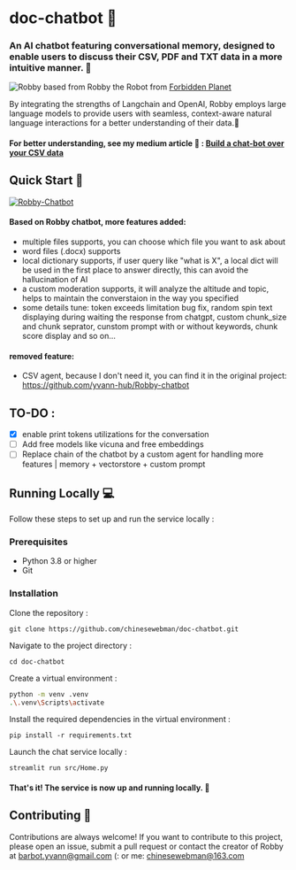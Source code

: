 # doc-chatbot 🤖

### An AI chatbot featuring conversational memory, designed to enable users to discuss their CSV, PDF and TXT data in a more intuitive manner. 📄
![Robby](robby-pic.png)
based from Robby the Robot from [Forbidden Planet](https://youtu.be/bflfQN_YsTM)

By integrating the strengths of Langchain and OpenAI, Robby employs large language models to provide users with seamless, 
context-aware natural language interactions for a better understanding of their data.🧠
#### For better understanding, see my medium article 🖖 : [Build a chat-bot over your CSV data](https://medium.com/@yvann-hub/build-a-chatbot-on-your-csv-data-with-langchain-and-openai-ed121f85f0cd)
## Quick Start 🚀

[![Robby-Chatbot](https://img.shields.io/static/v1?label=Robby-Chatbot&message=Visit%20Website&color=ffffff&labelColor=ADD8E6&style=for-the-badge)](https://robby-chatbot.com)

#### Based on Robby chatbot, more features added:
- multiple files supports, you can choose which file you want to ask about
- word files (.docx) supports
- local dictionary supports, if user query like "what is X", a local dict will be used in the first place to answer directly, this can avoid the hallucination of AI
- a custom moderation supports, it will analyze the altitude and topic, helps to maintain the converstaion in the way you specified
- some details tune: token exceeds limitation bug fix, random spin text displaying during waiting the response from chatgpt, custom chunk_size and chunk seprator, cunstom prompt with or without keywords, chunk score display and so on...

#### removed feature:
- CSV agent, because I don't need it, you can find it in the original project: https://github.com/yvann-hub/Robby-chatbot

## TO-DO :
- [x] enable print tokens utilizations for the conversation
- [ ] Add free models like vicuna and free embeddings
- [ ] Replace chain of the chatbot by a custom agent for handling more features | memory + vectorstore + custom prompt

## Running Locally 💻
Follow these steps to set up and run the service locally :

### Prerequisites
- Python 3.8 or higher
- Git

### Installation
Clone the repository :

`git clone https://github.com/chinesewebman/doc-chatbot.git`


Navigate to the project directory :

`cd doc-chatbot`


Create a virtual environment :
```bash
python -m venv .venv
.\.venv\Scripts\activate
```

Install the required dependencies in the virtual environment :

`pip install -r requirements.txt`


Launch the chat service locally :

`streamlit run src/Home.py`

#### That's it! The service is now up and running locally. 🤗

## Contributing 🙌
Contributions are always welcome! If you want to contribute to this project, please open an issue, submit a pull request or contact the creator of Robby at barbot.yvann@gmail.com (: or me: chinesewebman@163.com


